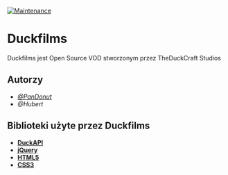 [![Maintenance](https://img.shields.io/badge/Maintained%3F-yes-green.svg)](https://GitHub.com/Naereen/StrapDown.js/graphs/commit-activity)

# Duckfilms

Duckfilms jest Open Source VOD stworzonym przez TheDuckCraft Studios 


## Autorzy

- [*@PanDonut*](https://github.com/PanDonut)
- *@Hubert*

  
## Biblioteki użyte przez Duckfilms

 - [**DuckAPI**](http://download.duckfilms.cloudns.ph/api/)
 - [**jQuery**](https://jquery.com/)
 - [**HTML5**](https://pl.wikipedia.org/wiki/HTML5)
 - [**CSS3**](https://pl.wikipedia.org/wiki/Kaskadowe_arkusze_styl%C3%B3w)


  
